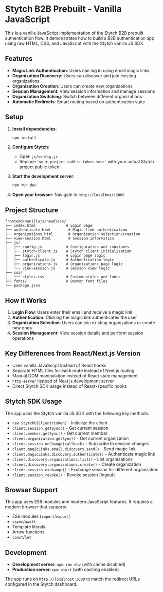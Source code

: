 # Stytch B2B Prebuilt - Vanilla JavaScript

This is a vanilla JavaScript implementation of the Stytch B2B prebuilt authentication flow. It demonstrates how to build a B2B authentication app using raw HTML, CSS, and JavaScript with the Stytch vanilla JS SDK.

## Features

- **Magic Link Authentication**: Users can log in using email magic links
- **Organization Discovery**: Users can discover and join existing organizations
- **Organization Creation**: Users can create new organizations
- **Session Management**: View session information and manage sessions
- **Organization Switching**: Switch between different organizations
- **Automatic Redirects**: Smart routing based on authentication state

## Setup

1. **Install dependencies**:

   ```bash
   npm install
   ```

2. **Configure Stytch**:

   - Open `js/config.js`
   - Replace `'your-project-public-token-here'` with your actual Stytch project public token

3. **Start the development server**:

   ```bash
   npm run dev
   ```

4. **Open your browser**:
   Navigate to `http://localhost:3000`

## Project Structure

```
frontend/vanillajs/headless/
├── index.html              # Login page
├── authenticate.html        # Magic link authentication
├── organizations.html       # Organization selection/creation
├── view-session.html        # Session information
├── js/
│   ├── config.js           # Configuration and constants
│   ├── stytch-client.js    # Stytch client initialization
│   ├── login.js            # Login page logic
│   ├── authenticate.js     # Authentication logic
│   ├── organizations.js    # Organizations page logic
│   └── view-session.js     # Session view logic
├── css/
│   └── styles.css          # Custom styles and fonts
├── fonts/                  # Booton font files
└── package.json
```

## How it Works

1. **Login Flow**: Users enter their email and receive a magic link
2. **Authentication**: Clicking the magic link authenticates the user
3. **Organization Selection**: Users can join existing organizations or create new ones
4. **Session Management**: View session details and perform session operations

## Key Differences from React/Next.js Version

- Uses vanilla JavaScript instead of React hooks
- Separate HTML files for each route instead of Next.js routing
- Manual DOM manipulation instead of React state management
- `http-server` instead of Next.js development server
- Direct Stytch SDK usage instead of React-specific hooks

## Stytch SDK Usage

The app uses the Stytch vanilla JS SDK with the following key methods:

- `new StytchUIClient(token)` - Initialize the client
- `client.session.getSync()` - Get current session
- `client.member.getSync()` - Get current member
- `client.organization.getSync()` - Get current organization
- `client.session.onChange(callback)` - Subscribe to session changes
- `client.magicLinks.email.discovery.send()` - Send magic link
- `client.magicLinks.discovery.authenticate()` - Authenticate magic link
- `client.discovery.organizations.list()` - List organizations
- `client.discovery.organizations.create()` - Create organization
- `client.session.exchange()` - Exchange session for different organization
- `client.session.revoke()` - Revoke session (logout)

## Browser Support

This app uses ES6 modules and modern JavaScript features. It requires a modern browser that supports:

- ES6 modules (`import`/`export`)
- `async`/`await`
- Template literals
- Arrow functions
- `const`/`let`

## Development

- **Development server**: `npm run dev` (with cache disabled)
- **Production server**: `npm start` (with caching enabled)

The app runs on `http://localhost:3000` to match the redirect URLs configured in the Stytch dashboard.
